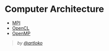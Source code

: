 # Computer Architecture

  - [MPI](https://github.com/artloko/BSU/tree/master/computer-architecture/MPI)
  - [OpenCL](https://github.com/artloko/BSU/tree/master/computer-architecture/OpenCL)
  - [OpenMP](https://github.com/artloko/BSU/tree/master/computer-architecture/OpenMP)
  
> *by [@artloko](https://github.com/artloko)*
